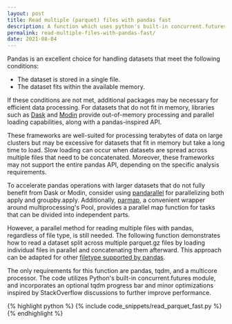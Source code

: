 ```yaml
---
layout: post
title: Read multiple (parquet) files with pandas fast
description: A function which uses python's built-in concurrent.futures package to read multiple (parquet) files with pandas in parallel.
permalink: read-multiple-files-with-pandas-fast/
date: 2021-08-04
---
```


Pandas is an excellent choice for handling datasets that meet the following conditions:

   * The dataset is stored in a single file.
   * The dataset fits within the available memory.

If these conditions are not met, additional packages may be necessary for efficient data processing. For datasets that do not fit in memory, libraries such as  <a href="https://docs.dask.org/en/latest/">Dask</a> and <a href="https://github.com/modin-project/modin">Modin</a> provide out-of-memory processing and parallel loading capabilities, along with a pandas-inspired API.

These frameworks are well-suited for processing terabytes of data on large clusters but may be excessive for datasets that fit in memory but take a long time to load. Slow loading can occur when datasets are spread across multiple files that need to be concatenated. Moreover, these frameworks may not support the entire pandas API, depending on the specific analysis requirements.

To accelerate pandas operations with larger datasets that do not fully benefit from Dask or Modin, consider using <a href="https://github.com/nalepae/pandarallel">pandarallel</a> for parallelizing both apply and groupby.apply. Additionally,  <a href="https://github.com/zeehio/parmap">parmap</a>, a convenient wrapper around multiprocessing's Pool, provides a parallel map function for tasks that can be divided into independent parts.

However, a parallel method for reading multiple files with pandas, regardless of file type, is still needed. The following function demonstrates how to read a dataset split across multiple parquet.gz files by loading individual files in parallel and concatenating them afterward. This approach can be adapted for other <a href="https://pandas.pydata.org/docs/user_guide/io.html">filetype supported by pandas</a>.

The only requirements for this function are pandas, tqdm, and a multicore processor. The code utilizes Python's built-in concurrent.futures module, and incorporates an optional tqdm progress bar and minor optimizations inspired by StackOverflow discussions to further improve performance.

{% highlight python %}
{% include code_snippets/read_parquet_fast.py %}
{% endhighlight %}
